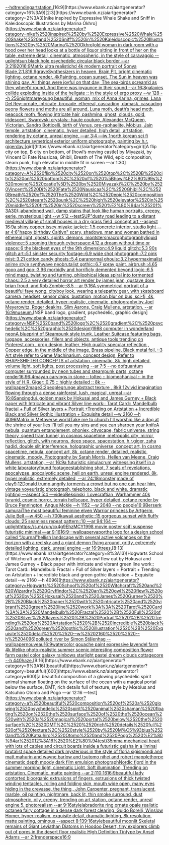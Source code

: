 [--hd](https://www.ebank.nz/aiartgenerator?category=--hd)[trending](https://www.ebank.nz/aiartgenerator?category=trending)[artstation.](https://www.ebank.nz/aiartgenerator?category=artstation.)[16:9](https://www.ebank.nz/aiartgenerator?category=16%3A9)[2:3](https://www.ebank.nz/aiartgenerator?category=2%3A3)[nike inspired by Expressive Whale Shake and Sniff in Kaleidoscopic Illustrations by Marina Okhro](https://www.ebank.nz/aiartgenerator?category=nike%2520inspired%2520by%2520Expressive%2520Whale%2520Shake%2520and%2520Sniff%2520in%2520Kaleidoscopic%2520Illustrations%2520by%2520Marina%2520Okhro)[old woman in dark room with a hood over her head looks at a bottle of liquor sitting in front of her on the table, extreme detail, cinematic, atmospheric, in the style of caravaggio --uplight](https://www.ebank.nz/aiartgenerator?category=old%2520woman%2520in%2520dark%2520room%2520with%2520a%2520hood%2520over%2520her%2520head%2520looks%2520at%2520a%2520bottle%2520of%2520liquor%2520sitting%2520in%2520front%2520of%2520her%2520on%2520the%2520table%2C%2520extreme%2520detail%2C%2520cinematic%2C%2520atmospheric%2C%2520in%2520the%2520style%2520of%2520caravaggio%2520--uplight)[sun black hole psychedelic circular black border --ar 3:2](https://www.ebank.nz/aiartgenerator?category=sun%2520black%2520hole%2520psychedelic%2520circular%2520black%2520border%2520--ar%25203%3A2)[1920](https://www.ebank.nz/aiartgenerator?category=1920)[16:9](https://www.ebank.nz/aiartgenerator?category=16%3A9)[Matrix ultra realistic](https://www.ebank.nz/aiartgenerator?category=Matrix%2520ultra%2520realistic)[hd 4k modern portrait of Sonya Blade](https://www.ebank.nz/aiartgenerator?category=hd%25204k%2520modern%2520portrait%2520of%2520Sonya%2520Blade)[,](https://www.ebank.nz/aiartgenerator?category=%2C)[2:1](https://www.ebank.nz/aiartgenerator?category=2%3A1)[.8](https://www.ebank.nz/aiartgenerator?category=.8)[16:9](https://www.ebank.nz/aiartgenerator?category=16%3A9)[grave](https://www.ebank.nz/aiartgenerator?category=grave)[Synthesizers in heaven, Brain Pit, bright cinematic lighting, octane render, 4k](https://www.ebank.nz/aiartgenerator?category=Synthesizers%2520in%2520heaven%2C%2520Brain%2520Pit%2C%2520bright%2520cinematic%2520lighting%2C%2520octane%2520render%2C%25204k)[Painting. ocean sunset. The Sun in heaven was shining gay, All things were joyful on that day; The sea-birds scream’d as they wheel’d round, And there was joyaunce in their sound --ar 16:8](https://www.ebank.nz/aiartgenerator?category=Painting.%2520ocean%2520sunset.%2520The%2520Sun%2520in%2520heaven%2520was%2520shining%2520gay%2C%2520All%2520things%2520were%2520joyful%2520on%2520that%2520day%3B%2520The%2520sea-birds%2520scream%E2%80%99d%2520as%2520they%2520wheel%E2%80%99d%2520round%2C%2520And%2520there%2520was%2520joyaunce%2520in%2520their%2520sound%2520--ar%252016%3A8)[galaxies collide exploding inside of the hellgate :: in the style of ergo proxy --w 128 --h 256](https://www.ebank.nz/aiartgenerator?category=galaxies%2520collide%2520exploding%2520inside%2520of%2520the%2520hellgate%2520%3A%3A%2520in%2520the%2520style%2520of%2520ergo%2520proxy%2520--w%2520128%2520--h%2520256)[nightmare](https://www.ebank.nz/aiartgenerator?category=nightmare)[young beautiful, woman, mix of Anna Karina, grimes, Lana Del Rey::ornate, intricate, brocade, ethereal, cascading, damask, cascading peony flowers and moths are all around, Luna moth, death’s head moth, peacock moth, flowing intricate hair, pashmina, ghost, clouds, gold, iridescent, Swarovski crystals:: haute couture, Alexander McQueen, Victorian, Sandro Botticelli, birth of Venus, pre-raphaelite, Möbius, Jain temple, artstation, cinematic, hyper detailed, high detail, artstation, rendering by octane, unreal engine, —ar 3:4 —iw 1](https://www.ebank.nz/aiartgenerator?category=young%2520beautiful%2C%2520woman%2C%2520mix%2520of%2520Anna%2520Karina%2C%2520grimes%2C%2520Lana%2520Del%2520Rey%3A%3Aornate%2C%2520intricate%2C%2520brocade%2C%2520ethereal%2C%2520cascading%2C%2520damask%2C%2520cascading%2520peony%2520flowers%2520and%2520moths%2520are%2520all%2520around%2C%2520Luna%2520moth%2C%2520death%E2%80%99s%2520head%2520moth%2C%2520peacock%2520moth%2C%2520flowing%2520intricate%2520hair%2C%2520pashmina%2C%2520ghost%2C%2520clouds%2C%2520gold%2C%2520iridescent%2C%2520Swarovski%2520crystals%3A%3A%2520haute%2520couture%2C%2520Alexander%2520McQueen%2C%2520Victorian%2C%2520Sandro%2520Botticelli%2C%2520birth%2520of%2520Venus%2C%2520pre-raphaelite%2C%2520M%C3%B6bius%2C%2520Jain%2520temple%2C%2520artstation%2C%2520cinematic%2C%2520hyper%2520detailed%2C%2520high%2520detail%2C%2520artstation%2C%2520rendering%2520by%2520octane%2C%2520unreal%2520engine%2C%2520%E2%80%94ar%25203%3A4%2520%E2%80%94iw%25201)[north korean sci fi architecture symetrical exterior uniform photography, painting by h.r. giger](https://www.ebank.nz/aiartgenerator?category=north%2520korean%2520sci%2520fi%2520architecture%2520symetrical%2520exterior%2520uniform%2520photography%2C%2520painting%2520by%2520h.r.%2520giger)[day.](https://www.ebank.nz/aiartgenerator?category=day.)[girl](https://www.ebank.nz/aiartgenerator?category=girl)[A flip city on top, B city on bottom, of [howl’s moving castle] by Miyazaki, by Vincent Di Fate Nausicaa, Ghibli, Breath of The Wild, epic composition, steam punk, high elevator in middle fit in screen —ar 1:30](https://www.ebank.nz/aiartgenerator?category=A%2520flip%2520city%2520on%2520top%2C%2520B%2520city%2520on%2520bottom%2C%2520of%2520%5Bhowl%E2%80%99s%2520moving%2520castle%5D%2520by%2520Miyazaki%2C%2520by%2520Vincent%2520Di%2520Fate%2520Nausicaa%2C%2520Ghibli%2C%2520Breath%2520of%2520The%2520Wild%2C%2520epic%2520composition%2C%2520steam%2520punk%2C%2520high%2520elevator%2520in%2520middle%2520fit%2520in%2520screen%2520%E2%80%94ar%25201%3A30)[::](https://www.ebank.nz/aiartgenerator?category=%3A%3A)[abandoned wall, damp stains that look like human portraits, creepy, eerie, mysterious light --w 512 --test](https://www.ebank.nz/aiartgenerator?category=abandoned%2520wall%2C%2520damp%2520stains%2520that%2520look%2520like%2520human%2520portraits%2C%2520creepy%2C%2520eerie%2C%2520mysterious%2520light%2520--w%2520512%2520--test)[SUP"](https://www.ebank.nz/aiartgenerator?category=SUP%22)[dusty road leading to a distant medieval village of small houses in a dry grass field, concept art --aspect 16:9](https://www.ebank.nz/aiartgenerator?category=dusty%2520road%2520leading%2520to%2520a%2520distant%2520medieval%2520village%2520of%2520small%2520houses%2520in%2520a%2520dry%2520grass%2520field%2C%2520concept%2520art%2520--aspect%252016%3A9)[a shiny copper issey miyake jacket:: 1.5 concrete interior, studio light --ar 4:6](https://www.ebank.nz/aiartgenerator?category=a%2520shiny%2520copper%2520issey%2520miyake%2520jacket%3A%3A%25201.5%2520concrete%2520interior%2C%2520studio%2520light%2520--ar%25204%3A6)["happy birthday Caitlyn" scary, shadows, man and woman bathed in ethereal light, ghosts, spirits, demons, montsters](https://www.ebank.nz/aiartgenerator?category=%22happy%2520birthday%2520Caitlyn%22%2520scary%2C%2520shadows%2C%2520man%2520and%2520woman%2520bathed%2520in%2520ethereal%2520light%2C%2520ghosts%2C%2520spirits%2C%2520demons%2C%2520montsters)[macrophotography](https://www.ebank.nz/aiartgenerator?category=macrophotography)[liquid violence::5 zooming through cyberspace:4.12 a dream without time or space::6 the blackest eyes of the 9th dimension::4.9 liquid glitch::5.3 90s glitch art::5.1 sinister security footage::6.9 wide shot photograph::7.2 pink mist::3.21 cotton candy ghosts::5.4 paranormal ghouls::3.2 hypermaximalist anime style synthwave neobrutalist gothic::6.7 spray paint, airbrush::4.65 goop and goo::3.96 morbidly and horrificly demented beyond logic::6.5 mind maze, twisting and turning, philophical ideas spiral into tormented chaos::2.5 a very detailed horror art render by james jean, gustave dore, brian froud, and Rob Zombie::8.5 --ar 9:16](https://www.ebank.nz/aiartgenerator?category=liquid%2520violence%3A%3A5%2520zooming%2520through%2520cyberspace%3A4.12%2520a%2520dream%2520without%2520time%2520or%2520space%3A%3A6%2520the%2520blackest%2520eyes%2520of%2520the%25209th%2520dimension%3A%3A4.9%2520liquid%2520glitch%3A%3A5.3%252090s%2520glitch%2520art%3A%3A5.1%2520sinister%2520security%2520footage%3A%3A6.9%2520wide%2520shot%2520photograph%3A%3A7.2%2520pink%2520mist%3A%3A3.21%2520cotton%2520candy%2520ghosts%3A%3A5.4%2520paranormal%2520ghouls%3A%3A3.2%2520hypermaximalist%2520anime%2520style%2520synthwave%2520neobrutalist%2520gothic%3A%3A6.7%2520spray%2520paint%2C%2520airbrush%3A%3A4.65%2520goop%2520and%2520goo%3A%3A3.96%2520morbidly%2520and%2520horrificly%2520demented%2520beyond%2520logic%3A%3A6.5%2520mind%2520maze%2C%2520twisting%2520and%2520turning%2C%2520philophical%2520ideas%2520spiral%2520into%2520tormented%2520chaos%3A%3A2.5%2520a%2520very%2520detailed%2520horror%2520art%2520render%2520by%2520james%2520jean%2C%2520gustave%2520dore%2C%2520brian%2520froud%2C%2520and%2520Rob%2520Zombie%3A%3A8.5%2520--ar%25209%3A16)[A symmetrical portrait of a beautiful faye wong, cityboy look, wearing a telepathy gear, with skateboard camera, headset, sensor chips, bustation, motion blur on bus, sci-fi, 4k, octane render, detailed, hyper-realistic, cinematic, photography by Joel Meyerowitz, Roger deakins, Slim Aarons, Craig Mullens, artstation, --ar 16:9](https://www.ebank.nz/aiartgenerator?category=A%2520symmetrical%2520portrait%2520of%2520a%2520beautiful%2520faye%2520wong%2C%2520cityboy%2520look%2C%2520wearing%2520a%2520telepathy%2520gear%2C%2520with%2520skateboard%2520camera%2C%2520headset%2C%2520sensor%2520chips%2C%2520bustation%2C%2520motion%2520blur%2520on%2520bus%2C%2520sci-fi%2C%25204k%2C%2520octane%2520render%2C%2520detailed%2C%2520hyper-realistic%2C%2520cinematic%2C%2520photography%2520by%2520Joel%2520Meyerowitz%2C%2520Roger%2520deakins%2C%2520Slim%2520Aarons%2C%2520Craig%2520Mullens%2C%2520artstation%2C%2520--ar%252016%3A9)[museum.](https://www.ebank.nz/aiartgenerator?category=museum.)[NSP band logo, gradient, psychedelic, graphic design](https://www.ebank.nz/aiartgenerator?category=NSP%2520band%2520logo%2C%2520gradient%2C%2520psychedelic%2C%2520graphic%2520design)[1988 computer in wonderland neon](https://www.ebank.nz/aiartgenerator?category=1988%2520computer%2520in%2520wonderland%2520neon)[A blueprint of Steampunk style trunk,  Leather Suitcase featuring bags, luggage, accessories, fillers and objects,  antique tools trending on Pinterest.com  , prop design, leather, High quality specular reflection , Copper  edge, in the middle of the image, Brass pipeline,  Black metal foil,  ::3  Art style refer to Game Machinarium.  concept design, Refer to SHAPESHIFTER CONCEPTS  of artstation, cinematic,  8k, high detailed,  volume light,  soft lights,  post processing    --ar 7:5   --no dof](https://www.ebank.nz/aiartgenerator?category=A%2520blueprint%2520of%2520Steampunk%2520style%2520trunk%2C%2520%2520Leather%2520Suitcase%2520featuring%2520bags%2C%2520luggage%2C%2520accessories%2C%2520fillers%2520and%2520objects%2C%2520%2520antique%2520tools%2520trending%2520on%2520Pinterest.com%2520%2520%2C%2520prop%2520design%2C%2520leather%2C%2520High%2520quality%2520specular%2520reflection%2520%2C%2520Copper%2520%2520edge%2C%2520in%2520the%2520middle%2520of%2520the%2520image%2C%2520Brass%2520pipeline%2C%2520%2520Black%2520metal%2520foil%2C%2520%2520%3A%3A3%2520%2520Art%2520style%2520refer%2520to%2520Game%2520Machinarium.%2520%2520concept%2520design%2C%2520Refer%2520to%2520SHAPESHIFTER%2520CONCEPTS%2520%2520of%2520artstation%2C%2520cinematic%2C%2520%25208k%2C%2520high%2520detailed%2C%2520%2520volume%2520light%2C%2520%2520soft%2520lights%2C%2520%2520post%2520processing%2520%2520%2520%2520--ar%25207%3A5%2520%2520%2520--no%2520dof)[quantum computer surrounded by neon tubes and steampunk parts, octane render](https://www.ebank.nz/aiartgenerator?category=quantum%2520computer%2520surrounded%2520by%2520neon%2520tubes%2520and%2520steampunk%2520parts%2C%2520octane%2520render)[16:9](https://www.ebank.nz/aiartgenerator?category=16%3A9)[6:4](https://www.ebank.nz/aiartgenerator?category=6%3A4)[mayan carvings in stone :: toltec :: biomechanical :: in the style of H.R. Giger::0.75 :: highly detailed :: 8k --wallpaper](https://www.ebank.nz/aiartgenerator?category=mayan%2520carvings%2520in%2520stone%2520%3A%3A%2520toltec%2520%3A%3A%2520biomechanical%2520%3A%3A%2520in%2520the%2520style%2520of%2520H.R.%2520Giger%3A%3A0.75%2520%3A%3A%2520highly%2520detailed%2520%3A%3A%25208k%2520--wallpaper)[2](https://www.ebank.nz/aiartgenerator?category=2)[mage](https://www.ebank.nz/aiartgenerator?category=mage)[3:2](https://www.ebank.nz/aiartgenerator?category=3%3A2)[people](https://www.ebank.nz/aiartgenerator?category=people)[grunge abstract texture , 8k](https://www.ebank.nz/aiartgenerator?category=grunge%2520abstract%2520texture%2520%2C%25208k)[9:12](https://www.ebank.nz/aiartgenerator?category=9%3A12)[vivid imagination flowing through a dense rainforest, lush, magical, unreal --ar 16:8](https://www.ebank.nz/aiartgenerator?category=vivid%2520imagination%2520flowing%2520through%2520a%2520dense%2520rainforest%2C%2520lush%2C%2520magical%2C%2520unreal%2520--ar%252016%3A8)[Sanxingdui, golden mask by Hokusai and and James Gurney + Black paper with Intricate and vibrant Silver line work:: Tarot Card:: Mandelbulb fractal + Full of Silver layers + Portrait +Trending on Artstation + Incredible Black and Silver Gothic Illustration + Exquisite detail --w 2160  --h 4096](https://www.ebank.nz/aiartgenerator?category=Sanxingdui%2C%2520golden%2520mask%2520by%2520Hokusai%2520and%2520and%2520James%2520Gurney%2520%2B%2520Black%2520paper%2520with%2520Intricate%2520and%2520vibrant%2520Silver%2520line%2520work%3A%3A%2520Tarot%2520Card%3A%3A%2520Mandelbulb%2520fractal%2520%2B%2520Full%2520of%2520Silver%2520layers%2520%2B%2520Portrait%2520%2BTrending%2520on%2520Artstation%2520%2B%2520Incredible%2520Black%2520and%2520Silver%2520Gothic%2520Illustration%2520%2B%2520Exquisite%2520detail%2520--w%25202160%2520%2520--h%25204096)[Matrix in Metaverse world](https://www.ebank.nz/aiartgenerator?category=Matrix%2520in%2520Metaverse%2520world)[Take me to church I'll worship like a dog at the shrine of your lies I'll tell you my sins and you can sharpen your knife](https://www.ebank.nz/aiartgenerator?category=Take%2520me%2520to%2520church%2520I%27ll%2520worship%2520like%2520a%2520dog%2520at%2520the%2520shrine%2520of%2520your%2520lies%2520I%27ll%2520tell%2520you%2520my%2520sins%2520and%2520you%2520can%2520sharpen%2520your%2520knife)[A nebula, quantum entanglement, phoniex, cityscape, fabric universe, string theory, speed tram tunnel, in cosmos spacetime, metropolis city, mirror, reflection, glitch, with neurons, deep space, spacestation, h.r.giger, zaha hadid, double slit interference, holographic universe, concept art, In cosmo spacetime, nebula, concept art, 8k, octane render, detailed, realistic, cinematic, moody, Photography by Sarah Morris, Hellen van Meene, Craig Mullens, artstation, --ar 16:9](https://www.ebank.nz/aiartgenerator?category=A%2520nebula%2C%2520quantum%2520entanglement%2C%2520phoniex%2C%2520cityscape%2C%2520fabric%2520universe%2C%2520string%2520theory%2C%2520speed%2520tram%2520tunnel%2C%2520in%2520cosmos%2520spacetime%2C%2520metropolis%2520city%2C%2520mirror%2C%2520reflection%2C%2520glitch%2C%2520with%2520neurons%2C%2520deep%2520space%2C%2520spacestation%2C%2520h.r.giger%2C%2520zaha%2520hadid%2C%2520double%2520slit%2520interference%2C%2520holographic%2520universe%2C%2520concept%2520art%2C%2520In%2520cosmo%2520spacetime%2C%2520nebula%2C%2520concept%2520art%2C%25208k%2C%2520octane%2520render%2C%2520detailed%2C%2520realistic%2C%2520cinematic%2C%2520moody%2C%2520Photography%2520by%2520Sarah%2520Morris%2C%2520Hellen%2520van%2520Meene%2C%2520Craig%2520Mullens%2C%2520artstation%2C%2520--ar%252016%3A9)[a futuristic simulacrum witnessing itself in a white laboratory](https://www.ebank.nz/aiartgenerator?category=a%2520futuristic%2520simulacrum%2520witnessing%2520itself%2520in%2520a%2520white%2520laboratory)[found footage](https://www.ebank.nz/aiartgenerator?category=found%2520footage)[establishing shot, 7 seals of revelations,  apocalypse,  apocalyptic scene, hell on earth, unreal engine rendered,  8k, hyper realistic,  extremely detailed,  --ar 24:18](https://www.ebank.nz/aiartgenerator?category=establishing%2520shot%2C%25207%2520seals%2520of%2520revelations%2C%2520%2520apocalypse%2C%2520%2520apocalyptic%2520scene%2C%2520hell%2520on%2520earth%2C%2520unreal%2520engine%2520rendered%2C%2520%25208k%2C%2520hyper%2520realistic%2C%2520%2520extremely%2520detailed%2C%2520%2520--ar%252024%3A18)[monster,made of clay](https://www.ebank.nz/aiartgenerator?category=monster%2Cmade%2520of%2520clay)[9:12](https://www.ebank.nz/aiartgenerator?category=9%3A12)[Donald trump angrily torments a crowd but no one can hear him, vintage voyeuristic photograph, telephoto, black and white, dramatic lighting —aspect 5:4 —video](https://www.ebank.nz/aiartgenerator?category=Donald%2520trump%2520angrily%2520torments%2520a%2520crowd%2520but%2520no%2520one%2520can%2520hear%2520him%2C%2520vintage%2520voyeuristic%2520photograph%2C%2520telephoto%2C%2520black%2520and%2520white%2C%2520dramatic%2520lighting%2520%E2%80%94aspect%25205%3A4%2520%E2%80%94video)[Beksinski, Lovecraftian, Warhammer 40k tyranid, cosmic horror, terrain hellscape, hyper detailed, octane render by Bruce Pennington, Angus Mckie --h 1152 --w 2048 --no people](https://www.ebank.nz/aiartgenerator?category=Beksinski%2C%2520Lovecraftian%2C%2520Warhammer%252040k%2520tyranid%2C%2520cosmic%2520horror%2C%2520terrain%2520hellscape%2C%2520hyper%2520detailed%2C%2520octane%2520render%2520by%2520Bruce%2520Pennington%2C%2520Angus%2520Mckie%2520--h%25201152%2520--w%25202048%2520--no%2520people)[16:9](https://www.ebank.nz/aiartgenerator?category=16%3A9)[Berserk samurai](https://www.ebank.nz/aiartgenerator?category=Berserk%2520samurai)[The most beautiful feminine elven Warrior princess by Artgerm, Julie Bell —w 450 —h 700](https://www.ebank.nz/aiartgenerator?category=The%2520most%2520beautiful%2520feminine%2520elven%2520Warrior%2520princess%2520by%2520Artgerm%2C%2520Julie%2520Bell%2520%E2%80%94w%2520450%2520%E2%80%94h%2520700)[kawaii aesthetic::15 gorgeous sunset with fluffy clouds::25 seamless repeat pattern::10  —ar 94:164 —uplight](https://www.ebank.nz/aiartgenerator?category=kawaii%2520aesthetic%3A%3A15%2520gorgeous%2520sunset%2520with%2520fluffy%2520clouds%3A%3A25%2520seamless%2520repeat%2520pattern%3A%3A10%2520%2520%E2%80%94ar%252094%3A164%2520%E2%80%94uplight)[<https://s.mj.run/cx4g9EhzMCY>](https://www.ebank.nz/aiartgenerator?category=%3Chttps%3A//s.mj.run/cx4g9EhzMCY%3E)[1998 movie poster scifi suspense futuristic minimal —ar 9:16](https://www.ebank.nz/aiartgenerator?category=1998%2520movie%2520poster%2520scifi%2520suspense%2520futuristic%2520minimal%2520%E2%80%94ar%25209%3A16)[16:9](https://www.ebank.nz/aiartgenerator?category=16%3A9)[--wallpaper](https://www.ebank.nz/aiartgenerator?category=--wallpaper)[vapor](https://www.ebank.nz/aiartgenerator?category=vapor)[the logo for a design school called “Journal”](https://www.ebank.nz/aiartgenerator?category=the%2520logo%2520for%2520a%2520design%2520school%2520called%2520%E2%80%9CJournal%E2%80%9D)[hellish landscape with several active volcanoes on the horizon with a red sky and a giant demon flying around, gritty, extremely detailed lighting, dark, unreal engine --ar 16:9](https://www.ebank.nz/aiartgenerator?category=hellish%2520landscape%2520with%2520several%2520active%2520volcanoes%2520on%2520the%2520horizon%2520with%2520a%2520red%2520sky%2520and%2520a%2520giant%2520demon%2520flying%2520around%2C%2520gritty%2C%2520extremely%2520detailed%2520lighting%2C%2520dark%2C%2520unreal%2520engine%2520--ar%252016%3A9)[trees.](https://www.ebank.nz/aiartgenerator?category=trees.)[8:13](https://www.ebank.nz/aiartgenerator?category=8%3A13)[Hogwarts School of Witchcraft and Wizardry Gryffindor, an owl flew out by Hokusai and James Gurney + Black paper with intricate and vibrant green line work:: Tarot Card:: Mandelbulb Fractal + Full of Silver layers + Portrait + Trending on Artstation + Incredible black and green gothic illustration + Exquisite detail  --w 2160  --h 4096](https://www.ebank.nz/aiartgenerator?category=Hogwarts%2520School%2520of%2520Witchcraft%2520and%2520Wizardry%2520Gryffindor%2C%2520an%2520owl%2520flew%2520out%2520by%2520Hokusai%2520and%2520James%2520Gurney%2520%2B%2520Black%2520paper%2520with%2520intricate%2520and%2520vibrant%2520green%2520line%2520work%3A%3A%2520Tarot%2520Card%3A%3A%2520Mandelbulb%2520Fractal%2520%2B%2520Full%2520of%2520Silver%2520layers%2520%2B%2520Portrait%2520%2B%2520Trending%2520on%2520Artstation%2520%2B%2520Incredible%2520black%2520and%2520green%2520gothic%2520illustration%2520%2B%2520Exquisite%2520detail%2520%2520--w%25202160%2520%2520--h%25204096)[polluted river by Simon Stålenhag  --wallpaper](https://www.ebank.nz/aiartgenerator?category=polluted%2520river%2520by%2520Simon%2520St%C3%A5lenhag%2520%2520--wallpaper)[nouveau](https://www.ebank.nz/aiartgenerator?category=nouveau)[16:9](https://www.ebank.nz/aiartgenerator?category=16%3A9)[watercolor gouache paint expressive lavendel farm 4k lifelike photo-realistic summer scenic interesting composition flower farm pastel color galaxy rainbows starlight pastel dream clouds cottagecore --h 440](https://www.ebank.nz/aiartgenerator?category=watercolor%2520gouache%2520paint%2520expressive%2520lavendel%2520farm%25204k%2520lifelike%2520photo-realistic%2520summer%2520scenic%2520interesting%2520composition%2520flower%2520farm%2520pastel%2520color%2520galaxy%2520rainbows%2520starlight%2520pastel%2520dream%2520clouds%2520cottagecore%2520--h%2520440)[haze.](https://www.ebank.nz/aiartgenerator?category=haze.)[9:16](https://www.ebank.nz/aiartgenerator?category=9%3A16)[beautiful](https://www.ebank.nz/aiartgenerator?category=beautiful)[600](https://www.ebank.nz/aiartgenerator?category=600)[a beautiful composition of a glowing psychedelic spirit animal shaman floating on the surface of the ocean with a magical portal below the surface, DMT,  rich details full of texture, style by Mœbius and Katsuhiro Otomo and Pogo —ar 12:16 —test](https://www.ebank.nz/aiartgenerator?category=a%2520beautiful%2520composition%2520of%2520a%2520glowing%2520psychedelic%2520spirit%2520animal%2520shaman%2520floating%2520on%2520the%2520surface%2520of%2520the%2520ocean%2520with%2520a%2520magical%2520portal%2520below%2520the%2520surface%2C%2520DMT%2C%2520%2520rich%2520details%2520full%2520of%2520texture%2C%2520style%2520by%2520M%C5%93bius%2520and%2520Katsuhiro%2520Otomo%2520and%2520Pogo%2520%E2%80%94ar%252012%3A16%2520%E2%80%94test)[35mm](https://www.ebank.nz/aiartgenerator?category=35mm)[a mechanical heart with lots of cables and circuit boards inside a futuristic geisha in a liminal brutalist space detailed dark mysterious in the style of floria sigismondi and matt mahurin and wayne barlow and tsutomo nihei and robert mapplethorpe cinematic depth moody dark film emulsion photograph](https://www.ebank.nz/aiartgenerator?category=a%2520mechanical%2520heart%2520with%2520lots%2520of%2520cables%2520and%2520circuit%2520boards%2520inside%2520a%2520futuristic%2520geisha%2520in%2520a%2520liminal%2520brutalist%2520space%2520detailed%2520dark%2520mysterious%2520in%2520the%2520style%2520of%2520floria%2520sigismondi%2520and%2520matt%2520mahurin%2520and%2520wayne%2520barlow%2520and%2520tsutomo%2520nihei%2520and%2520robert%2520mapplethorpe%2520cinematic%2520depth%2520moody%2520dark%2520film%2520emulsion%2520photograph)[Nordic fjord in the summer morning light, cinematic Light, Soft illumination, Trending on artstation, Cinematic, matte painting --ar 2:1](https://www.ebank.nz/aiartgenerator?category=Nordic%2520fjord%2520in%2520the%2520summer%2520morning%2520light%2C%2520cinematic%2520Light%2C%2520Soft%2520illumination%2C%2520Trending%2520on%2520artstation%2C%2520Cinematic%2C%2520matte%2520painting%2520--ar%25202%3A1)[10:16](https://www.ebank.nz/aiartgenerator?category=10%3A16)[](https://www.ebank.nz/aiartgenerator?category=)[16:9](https://www.ebank.nz/aiartgenerator?category=16%3A9)[beautiful lady contorted bioorganic extrusions of fingers, extrusions of thick twisted winding tentacles, rolling and folding skin, mouth wide open, many eyes hiding in the crevasse,  the thing,, John Carpenter, pregnant, translucent, marble, oil painting, nightmare, back lit, thin smoke surround, dust  atmospheric, oily, creepy, trending on art station, octane render, unreal engine 5, photorealism --ar 9:16](https://www.ebank.nz/aiartgenerator?category=beautiful%2520lady%2520contorted%2520bioorganic%2520extrusions%2520of%2520fingers%2C%2520extrusions%2520of%2520thick%2520twisted%2520winding%2520tentacles%2C%2520rolling%2520and%2520folding%2520skin%2C%2520mouth%2520wide%2520open%2C%2520many%2520eyes%2520hiding%2520in%2520the%2520crevasse%2C%2520%2520the%2520thing%2C%2C%2520John%2520Carpenter%2C%2520pregnant%2C%2520translucent%2C%2520marble%2C%2520oil%2520painting%2C%2520nightmare%2C%2520back%2520lit%2C%2520thin%2520smoke%2520surround%2C%2520dust%2520%2520atmospheric%2C%2520oily%2C%2520creepy%2C%2520trending%2520on%2520art%2520station%2C%2520octane%2520render%2C%2520unreal%2520engine%25205%2C%2520photorealism%2520--ar%25209%3A16)[style](https://www.ebank.nz/aiartgenerator?category=style)[labradorite ring ornate opale realistic octane](https://www.ebank.nz/aiartgenerator?category=labradorite%2520ring%2520ornate%2520opale%2520realistic%2520octane)[a fairy cottage in a dense dark forest clearing, Guido Borelli, Winslow Homer, hyper-realism, exquisite detail, dramatic lighting, 8k resolution, matte painting, ominous --aspect 8:13](https://www.ebank.nz/aiartgenerator?category=a%2520fairy%2520cottage%2520in%2520a%2520dense%2520dark%2520forest%2520clearing%2C%2520Guido%2520Borelli%2C%2520Winslow%2520Homer%2C%2520hyper-realism%2C%2520exquisite%2520detail%2C%2520dramatic%2520lighting%2C%25208k%2520resolution%2C%2520matte%2520painting%2C%2520ominous%2520--aspect%25208%3A13)[9:16](https://www.ebank.nz/aiartgenerator?category=9%3A16)[style](https://www.ebank.nz/aiartgenerator?category=style)[beautiful moonlit Skeletal remains of Giant Leviathan Diatoms in Hoodoo Desert, tiny explorers climb out of pores in the desert floor realistic High Definition Tintype by Ansel Adams --ar 2:1](https://www.ebank.nz/aiartgenerator?category=beautiful%2520moonlit%2520Skeletal%2520remains%2520of%2520Giant%2520Leviathan%2520Diatoms%2520in%2520Hoodoo%2520Desert%2C%2520tiny%2520explorers%2520climb%2520out%2520of%2520pores%2520in%2520the%2520desert%2520floor%2520realistic%2520High%2520Definition%2520Tintype%2520by%2520Ansel%2520Adams%2520--ar%25202%3A1)[render](https://www.ebank.nz/aiartgenerator?category=render)[space](https://www.ebank.nz/aiartgenerator?category=space)[16:9](https://www.ebank.nz/aiartgenerator?category=16%3A9)